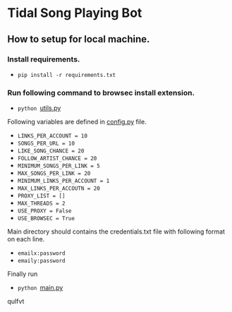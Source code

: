 # Tidal Song Playing Bot

## How to setup for local machine.

### Install requirements.
* ``pip install -r requirements.txt``

### Run following command to browsec install extension.
* ``python ``[utils.py](utils.py)

Following variables are defined in [config.py](config.py) file.
* ``LINKS_PER_ACCOUNT = 10``
* ``SONGS_PER_URL = 10``
* ``LIKE_SONG_CHANCE = 20``
* ``FOLLOW_ARTIST_CHANCE = 20``
* ``MINIMUM_SONGS_PER_LINK = 5``
* ``MAX_SONGS_PER_LINK = 20``
* ``MINIMUM_LINKS_PER_ACCOUNT = 1``
* ``MAX_LINKS_PER_ACCOUTN = 20``
* ``PROXY_LIST = []``
* ``MAX_THREADS = 2``
* ``USE_PROXY = False``
* ``USE_BROWSEC = True``


Main directory should contains the credentials.txt file with following format on each line.
* ``emailx:password``
* ``emaily:password``

Finally run
* ``python ``[main.py](main.py)

qulfvt